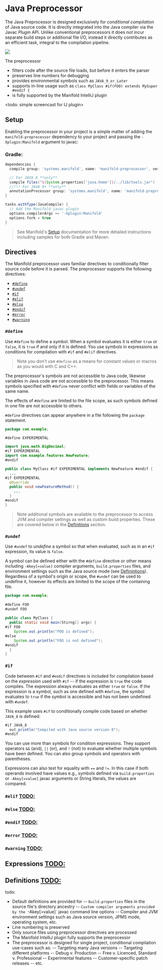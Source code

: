 # Java Preprocessor

The Java Preprocessor is designed exclusively for *conditional compilation* of Java source code. It is directly
integrated into the Java compiler via the Javac _Plugin_ API. Unlike conventional preprocessors it does *not* incur
separate build steps or additional file I/O, instead it directly contributes as an efficient task, integral to the
compilation pipeline.

![](http://manifold.systems/images/compilerflow.png)

The preprocessor 
- filters code after the source file loads, but before it enters the parser
- preserves line numbers for debugging
- provides environmental symbols such as `JAVA_9_or_Later`
- supports in-line usage such as `class MyClass #if(FOO) extends MySuper #endif {`
- is fully supported by the Manifold IntelliJ plugin

<todo: simple screencast for IJ plugin>

## Setup

Enabling the preprocessor in your project is a simple matter of adding the `manifold-preprocessor` dependency to your
project and passing the `-Xplugin:Manifold` argument to javac:

### Gradle:
```groovy
dependencies {
  compile group: 'systems.manifold', name: 'manifold-preprocessor', version: '2019.1.8'

  // For JAVA 8 **only**
  compile files("${System.properties['java.home']}/../lib/tools.jar")
  //!!! For JAVA 9+ **only**
  annotationProcessor group: 'systems.manifold', name: 'manifold-preprocessor', version: '2019.1.8'
}

tasks.withType(JavaCompile) {
  // Add the Manifold javac plugin
  options.compilerArgs += '-Xplugin:Manifold'
  options.fork = true
}
```

>See Manifold's [Setup](http://manifold.systems/docs.html#setup) documentation for more detailed instructions including
samples for both Gradle and Maven.


## Directives

The Manifold preprocessor uses familiar directives to conditionally filter source code before it is parsed.  The
preprocessor supports the following directives:

* [`#define`](#define)
* [`#undef`](#undef)
* [`#if`](#if)
* [`#elif`](#elif)
* [`#else`](#else)
* [`#endif`](#endif)
* [`#error`](#error) 
* [`#warning`](#warning)

### `#define`
Use `#define` to define a symbol.  When a symbol evaluates it is either `true` or `false`, it is `true` if and only if
it is defined.  You use symbols in expressions as conditions for compilation with `#if` and `#elif` directives. 
 
>Note you don't use `#define` as a means for constant values or macros as you would with C and C++.

The preprocessor's symbols are not accessible to Java code, likewise variables in Java code are not accessible to the
preprocessor. This means symbols specified with `#define` never conflict with fields or variables of the same name.

The effects of `#define` are limited to the file scope, as such symbols defined in one file are not accessible to others.

`#define` directives can appear anywhere in a file following the `package` statement.

```java
package com.example;

#define EXPERIMENTAL

import java.math.BigDecimal;
#if EXPERIMENTAL
import com.example.features.NewFeature;
#endif

public class MyClass #if EXPERIMENTAL implements NewFeature #endif {
  ...
#if EXPERIMENTAL
  @Override
  public void newFeatureMethod() {
    ...
  }
#endif
}
``` 
  
>Note additional symbols are available to the preprocessor to access JVM and compiler settings as well as custom
build properties. These are covered below in the [Definitions](#definitions) section.

### `#undef`

Use `#undef` to *undefine* a symbol so that when evaluated, such as in an `#if` expression, its value is `false`.

A symbol can be defined either with the `#define` directive or other means including `-Akey[=value]` compiler arguments,
`build.properties` files, and environment settings such as the Java source mode (see [Definintions](#definitions)).
Regardless of a symbol's origin or scope, the `#undef` can be used to undefine it, however its effects are limited to
the scope of the containing file.

```java
package com.example;
  
#define FOO
#undef FOO
 
public class MyClass {  
  public static void main(Stirng[] args) {  
#if FOO  
    System.out.println("FOO is defined");
#else
    System.out.println("FOO is not defined");  
#endif  
  }  
} 
```

### `#if`

Code between `#if` and `#endif` directives is included for compilation based on the *expression* used with `#if` -- if
the expression is `true` the code compiles. The expression always evaluates as either `true` or `false`.  If the
expression is a symbol, such as one defined with `#define`, the symbol evaluates to `true` if the symbol is accessible
and has not been undefined with `#undef`.

This example uses `#if` to conditionally compile code based on whether `JAVA_8` is defined: 

```java
#if JAVA_8
  out.println("Compiled with Java source version 8");
#endif
``` 

You can use more than symbols for condition expressions.  They support operators `&&` (and), `||` (or), and `!` (not) to
evaluate whether multiple symbols have been defined. You can also group symbols and operators with parentheses.

Expressions can also test for equality with `==` and `!=`. In this case if both operands involved have values e.g., 
symbols defined via `build.properties` or `-Akey[=value]` javac arguments or String literals, the values are compared. 

### `#elif` <TODO:>

### `#else` <TODO:>

### `#endif` <TODO:>

### `#error` <TODO:> 

### `#warning` <TODO:>


## Expressions <TODO:>


## Definitions <TODO:>
todo:
- Default definitions are provided for
-- `build.properties` files in the source file's directory ancestry
-- `Custom compiler arguments provided by the `-Akey[=value]` javac command line options
-- Compiler and JVM environment settings such as Java source version, JPMS mode, operating system, etc.
- Line numbering is preserved
- Only source files using preprocessor directives are processed
- The Manifold IntelliJ plugin fully supports the preprocessor
- The preprocessor is designed for single project, conditional compilation use-cases such as:
-- Targeting many Java versions
-- Targeting different platforms
-- Debug v. Production
-- Free v. Licenced, Standard v. Professional
-- Experimental features
-- Customer-specific patch releases
-- etc.